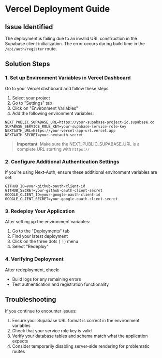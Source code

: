 # Vercel Deployment Guide

## Issue Identified
The deployment is failing due to an invalid URL construction in the Supabase client initialization. The error occurs during build time in the `/api/auth/register` route.

## Solution Steps

### 1. Set up Environment Variables in Vercel Dashboard

Go to your Vercel dashboard and follow these steps:

1. Select your project
2. Go to "Settings" tab
3. Click on "Environment Variables"
4. Add the following environment variables:

```
NEXT_PUBLIC_SUPABASE_URL=https://your-supabase-project-id.supabase.co
SUPABASE_SERVICE_ROLE_KEY=your-supabase-service-role-key
NEXTAUTH_URL=https://your-vercel-app-url.vercel.app
NEXTAUTH_SECRET=your-nextauth-secret
```

> **Important**: Make sure the NEXT_PUBLIC_SUPABASE_URL is a complete URL starting with `https://`

### 2. Configure Additional Authentication Settings

If you're using Next-Auth, ensure these additional environment variables are set:

```
GITHUB_ID=your-github-oauth-client-id
GITHUB_SECRET=your-github-oauth-client-secret
GOOGLE_CLIENT_ID=your-google-oauth-client-id
GOOGLE_CLIENT_SECRET=your-google-oauth-client-secret
```

### 3. Redeploy Your Application

After setting up the environment variables:

1. Go to the "Deployments" tab
2. Find your latest deployment
3. Click on the three dots (⋮) menu
4. Select "Redeploy" 

### 4. Verifying Deployment

After redeployment, check:
- Build logs for any remaining errors
- Test authentication and registration functionality

## Troubleshooting

If you continue to encounter issues:

1. Ensure your Supabase URL format is correct in the environment variables
2. Check that your service role key is valid
3. Verify your database tables and schema match what the application expects
4. Consider temporarily disabling server-side rendering for problematic routes 